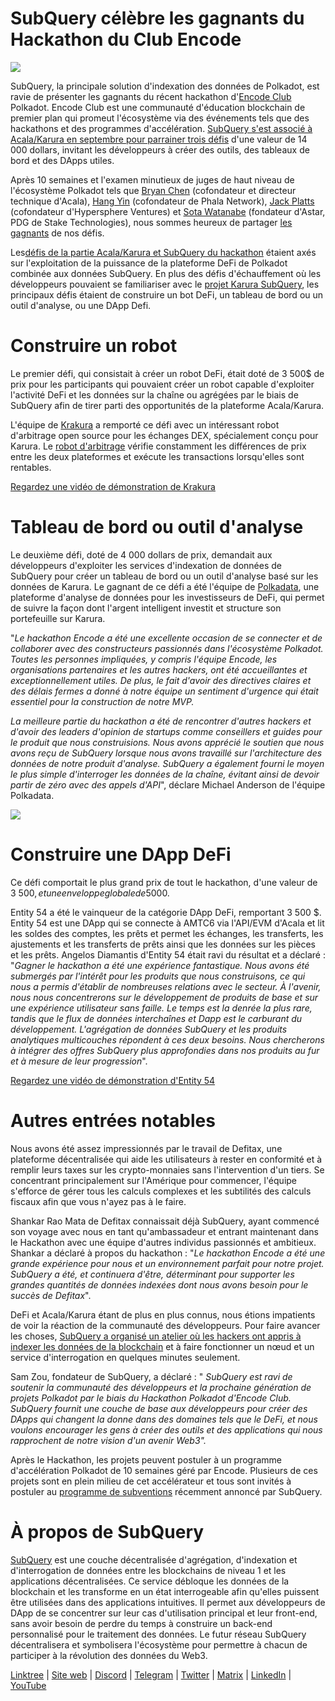 # SubQuery célèbre les gagnants du Hackathon du Club Encode

![](https://miro.medium.com/max/1400/1*KSv8qczywRPCEvWXeYiDNA.png)

SubQuery, la principale solution d'indexation des données de Polkadot, est ravie de présenter les gagnants du récent hackathon d'[Encode Club](https://www.encode.club/) Polkadot. Encode Club est une communauté d'éducation blockchain de premier plan qui promeut l'écosystème via des événements tels que des hackathons et des programmes d'accélération.  [SubQuery s'est associé à Acala/Karura en septembre pour parrainer trois défis](https://subquery.medium.com/september-2021-recap-783b9b574b42) d'une valeur de 14 000 dollars, invitant les développeurs à créer des outils, des tableaux de bord et des DApps utiles.

Après 10 semaines et l'examen minutieux de juges de haut niveau de l'écosystème Polkadot tels que [Bryan Chen](https://twitter.com/XiliangChen) (cofondateur et directeur technique d'Acala), [Hang Yin](https://twitter.com/bgmshana) (cofondateur de Phala Network), [Jack Platts](https://twitter.com/jackbplatts) (cofondateur d'Hypersphere Ventures) et [Sota Watanabe](https://twitter.com/WatanabeSota) (fondateur d'Astar, PDG de Stake Technologies), nous sommes heureux de partager [les gagnants](https://medium.com/encode-club/polkadot-hack-finale-prizewinners-and-summary-931627c64d9) de nos défis.

Les[défis de la partie Acala/Karura et SubQuery du hackathon](https://medium.com/encode-club/polkadot-hack-challenges-7cfeba1a4c0e) étaient axés sur l'exploitation de la puissance de la plateforme DeFi de Polkadot combinée aux données SubQuery. En plus des défis d'échauffement où les développeurs pouvaient se familiariser avec le [projet Karura SubQuery](https://explorer.subquery.network/subquery/AcalaNetwork/karura), les principaux défis étaient de construire un bot DeFi, un tableau de bord ou un outil d'analyse, ou une DApp Defi.

# Construire un robot

Le premier défi, qui consistait à créer un robot DeFi, était doté de 3 500$ de prix pour les participants qui pouvaient créer un robot capable d'exploiter l'activité DeFi et les données sur la chaîne ou agrégées par le biais de SubQuery afin de tirer parti des opportunités de la plateforme Acala/Karura.

L'équipe de [Krakura](https://github.com/houtenbos/krakura-bot) a remporté ce défi avec un intéressant robot d'arbitrage open source pour les échanges DEX, spécialement conçu pour Karura.  Le [robot d'arbitrage](https://github.com/houtenbos/krakura-bot) vérifie constamment les différences de prix entre les deux plateformes et exécute les transactions lorsqu'elles sont rentables.

[Regardez une vidéo de démonstration de Krakura](https://youtu.be/G7TNTzMDijU)

# Tableau de bord ou outil d'analyse

Le deuxième défi, doté de 4 000 dollars de prix, demandait aux développeurs d'exploiter les services d'indexation de données de SubQuery pour créer un tableau de bord ou un outil d'analyse basé sur les données de Karura. Le gagnant de ce défi a été l'équipe de [Polkadata](https://www.polkadata.xyz/), une plateforme d'analyse de données pour les investisseurs de DeFi, qui permet de suivre la façon dont l'argent intelligent investit et structure son portefeuille sur Karura.

"_Le hackathon Encode a été une excellente occasion de se connecter et de collaborer avec des constructeurs passionnés dans l'écosystème Polkadot. Toutes les personnes impliquées, y compris l'équipe Encode, les organisations partenaires et les autres hackers, ont été accueillantes et exceptionnellement utiles. De plus, le fait d'avoir des directives claires et des délais fermes a donné à notre équipe un sentiment d'urgence qui était essentiel pour la construction de notre MVP._

_La meilleure partie du hackathon a été de rencontrer d'autres hackers et d'avoir des leaders d'opinion de startups comme conseillers et guides pour le produit que nous construisions. Nous avons apprécié le soutien que nous avons reçu de SubQuery lorsque nous avons travaillé sur l'architecture des données de notre produit d'analyse. SubQuery a également fourni le moyen le plus simple d'interroger les données de la chaîne, évitant ainsi de devoir partir de zéro avec des appels d'API_", déclare Michael Anderson de l'équipe Polkadata.

![](https://miro.medium.com/max/1400/0*o01LCEIOu-FyUOWx)

# Construire une DApp DeFi

Ce défi comportait le plus grand prix de tout le hackathon, d'une valeur de 3 500$, et une enveloppe globale de 5 000$.

Entity 54 a été le vainqueur de la catégorie DApp DeFi, remportant 3 500 \$. Entity 54 est une DApp qui se connecte à AMTC6 via l'API/EVM d'Acala et lit les soldes des comptes, les prêts et permet les échanges, les transferts, les ajustements et les transferts de prêts ainsi que les données sur les pièces et les prêts. Angelos Diamantis d'Entity 54 était ravi du résultat et a déclaré : "_Gagner le hackathon a été une expérience fantastique. Nous avons été submergés par l'intérêt pour les produits que nous construisons, ce qui nous a permis d'établir de nombreuses relations avec le secteur. À l'avenir, nous nous concentrerons sur le développement de produits de base et sur une expérience utilisateur sans faille. Le temps est la denrée la plus rare, tandis que le flux de données interchaînes et Dapp est le carburant du développement. L'agrégation de données SubQuery et les produits analytiques multicouches répondent à ces deux besoins. Nous chercherons à intégrer des offres SubQuery plus approfondies dans nos produits au fur et à mesure de leur progression_".

[Regardez une vidéo de démonstration d'Entity 54](https://youtu.be/fU1BRVOtx2o)

# Autres entrées notables

Nous avons été assez impressionnés par le travail de Defitax, une plateforme décentralisée qui aide les utilisateurs à rester en conformité et à remplir leurs taxes sur les crypto-monnaies sans l'intervention d'un tiers. Se concentrant principalement sur l'Amérique pour commencer, l'équipe s'efforce de gérer tous les calculs complexes et les subtilités des calculs fiscaux afin que vous n'ayez pas à le faire.

Shankar Rao Mata de Defitax connaissait déjà SubQuery, ayant commencé son voyage avec nous en tant qu'ambassadeur et entrant maintenant dans le Hackathon avec une équipe d'autres individus passionnés et ambitieux. Shankar a déclaré à propos du hackathon : "_Le hackathon Encode a été une grande expérience pour nous et un environnement parfait pour notre projet. SubQuery a été, et continuera d'être, déterminant pour supporter les grandes quantités de données indexées dont nous avons besoin pour le succès de Defitax_".

DeFi et Acala/Karura étant de plus en plus connus, nous étions impatients de voir la réaction de la communauté des développeurs. Pour faire avancer les choses, [SubQuery a organisé un atelier où les hackers ont appris à indexer les données de la blockchain](https://www.youtube.com/watch?v=QUtWC_LZM8Q) et à faire fonctionner un nœud et un service d'interrogation en quelques minutes seulement.

Sam Zou, fondateur de SubQuery, a déclaré : " _SubQuery est ravi de soutenir la communauté des développeurs et la prochaine génération de projets Polkadot par le biais du Hackathon Polkadot d'Encode Club. SubQuery fournit une couche de base aux développeurs pour créer des DApps qui changent la donne dans des domaines tels que le DeFi, et nous voulons encourager les gens à créer des outils et des applications qui nous rapprochent de notre vision d'un avenir Web3"._

Après le Hackathon, les projets peuvent postuler à un programme d'accélération Polkadot de 10 semaines géré par Encode. Plusieurs de ces projets sont en plein milieu de cet accélérateur et tous sont invités à postuler au [programme de subventions](https://subquery.network/grants) récemment annoncé par SubQuery.

# À propos de SubQuery

[SubQuery](https://subquery.network/) est une couche décentralisée d'agrégation, d'indexation et d'interrogation de données entre les blockchains de niveau 1 et les applications décentralisées. Ce service débloque les données de la blockchain et les transforme en un état interrogeable afin qu'elles puissent être utilisées dans des applications intuitives. Il permet aux développeurs de DApp de se concentrer sur leur cas d'utilisation principal et leur front-end, sans avoir besoin de perdre du temps à construire un back-end personnalisé pour le traitement des données. Le futur réseau SubQuery décentralisera et symbolisera l'écosystème pour permettre à chacun de participer à la révolution des données du Web3.

[Linktree](https://linktr.ee/subquerynetwork) | [Site web](https://subquery.network/) | [Discord](https://discord.com/invite/78zg8aBSMG) | [Telegram](https://t.me/subquerynetwork) | [Twitter](https://twitter.com/subquerynetwork) | [Matrix](https://matrix.to/#/#subquery:matrix.org) | [LinkedIn](https://www.linkedin.com/company/subquery) | [YouTube](https://www.youtube.com/channel/UCi1a6NUUjegcLHDFLr7CqLw)
